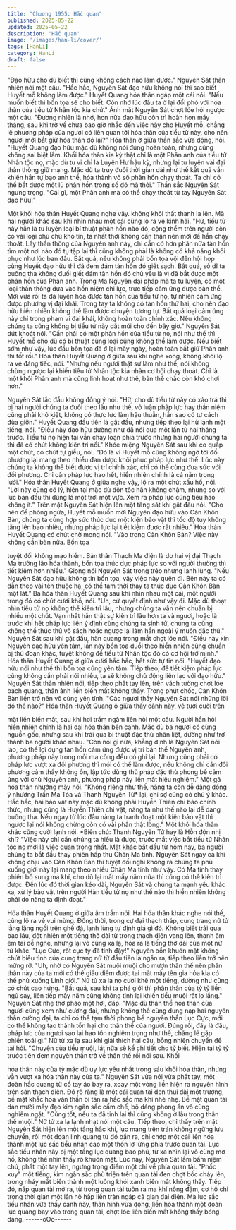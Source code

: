 ```yaml
---
title: "Chương 1955: Hắc quan"
published: 2025-05-22
updated: 2025-05-22
description: 'Hắc quan'
image: '/images/han-li/cover/'
tags: [HanLi]
category: HanLi
draft: false
---
```


"Đạo hữu cho dù biết thì cũng không cách nào làm được."
Nguyên Sát thản nhiên nói một câu.
"Hắc hắc, Nguyên Sát đạo hữu không nói thì sao biết Huyết mỗ
không làm được."
Huyết Quang hóa thân ngáp một cái nói.
"Nếu muốn biết thì bổn tọa sẽ cho biết. Còn nhớ lúc đầu ta ở lại
đối phó với hóa thân của tiểu tử Nhân tộc kia chứ."
Ánh mắt Nguyên Sát chợt lóe hỏi ngược một câu.
"Đương nhiên là nhớ, hơn nữa đạo hữu còn trì hoãn hon mấy
tháng, sau khi trở về chưa bao giờ nhắc đến việc này cho Huyết
mỗ, chẳng lẽ phương pháp của ngươi có liên quan tới hóa thân
của tiểu từ này, cho nên ngươi mới bắt giữ hóa thân đó lại?"
Hóa thân ờ giữa thần sắc vừa động, hỏi.
"Huyết Quang đạo hữu mặc dù không nói đúng hoàn toàn, nhưng
cũng không sai biệt lắm. Khối hóa thân kia kỳ thật chỉ là một Phân
anh của tiểu tử Nhân tộc nọ, mặc dù tu vi chỉ là Luyện Hư hậu kỳ,
nhưng lại tu luyện vài đại thần thông giữ mạng. Mặc dù ta truy
đuổi thời gian dài như thế kết quả vẫn khiến hắn tự bạo anh thể,
hóa thành vô số phân hồn chạy thoát. Ta chỉ có thể bắt được một
lũ phân hồn trong số đó mà thôi."
Thần sắc Nguyên Sát ngưng trọng.
"Cái gì, một Phân anh mà có thể chạy thoát từ tay Nguyên Sát
đạo hữu!"

Một khối hóa thân Huyết Quang nghe vậy. không khỏi thất thanh
la lên.
Mà hai người khác sau khi nhìn nhau một cái cũng lộ ra vẻ kinh
hãi.
"Hừ, tiểu tử này hẳn là tu luyện loại bí thuật phân hồn nào đó,
cộng thểm trên người còn có vài loại phù chú khó tin, ta nhất thời
không cẩn thận nên mới để hắn chạy thoát. Lấy thần thông của
Nguyẻn anh này, chỉ cần có hơn phân nửa tàn hồn tìm một nơi
nào đó tụ tập lại thì cũng không phải là không có khả năng khôi
phục như lúc ban đầu. Bất quá, nếu không phải bổn tọa vội đến
hội họp cùng Huyết đạo hữu thì đã đem đám tàn hồn đó giết sạch.
Bất quá, sỏ dĩ ta buông tha không đuổi giết đám tàn hồn đó chủ
yếu là vì đã bắt được một phân hồn của Phân anh. Trong Ma
Nguyên đại pháp mà ta tu luyện, có một loại thần thông dựa vào
hồn niệm chi lực, trực tiếp cảm ứng được bản thể. Mới vừa rồi ta
đã luyện hóa được tàn hồn của tiểu tử nọ, tự nhiên cảm ứng được
phương vị đại khái. Trong tay ta không có tàn hồn thứ hai, cho
nên đạo hữu hiển nhiên không thể làm được chuyện tương tự. Bất
quá loại cảm ứng này chỉ trong phạm vi đại khái, không hoàn toàn
chính xác. Nếu không chúng ta cũng không bị tiểu tử này dắt mũi
cho đến bây giờ."
Nguyên Sát dứt khoát nói.
"Cần phải có một phân hồn của tiểu tử nọ, nói như thế thì Huyết
mỗ cho dù có bí thuật cùng loại cũng không thể làm được. Nếu
biết sớm như vậy, lúc đầu bổn tọa đã ở lại mấy ngày, hoàn toàn
bắt giữ Phân anh thì tốt rồi."
Hóa thân Huyết Quang ở giữa sau khi nghe xong, không khỏi lộ
ra vẻ đáng tiếc, nói.
"Nhưng nếu ngươi thật sự làm như thế, nói không chừng ngược
lại khiến tiểu tử Nhân tộc kia nhân cơ hội chạy thoát. Chỉ là một
khối Phân anh mà cũng linh hoạt như thế, bản thể chắc còn khó
chơi hơn."

Nguyên Sát lắc đầu không đồng ý nói.
"Hừ, cho dù tiểu tử này có xảo trá thì bị hai người chúng ta đuổi
theo lâu như thế, vô luận phập lực hay thần niệm cũng phải khô
kiệt, không có thực lực làm hậu thuẫn, hắn sao có tư cách đùa
giỡn."
Huyết Quang đầu tiên là gật đầu, nhưng tiếp theo lại hừ lạnh một
tiếng, nói.
"Điều này đạo hữu dường như đã nói qua một lần từ hai tháng
trước. Tiểu tử nọ hiện tại vẫn chạy loạn phía trước nhưng hai
người chúng ta thì đã có chút không kiên trì nổi."
Khóe miệng Nguyên Sát sau khi co quắp một chút, có chút tự
giễu, nói.
"Đó là vì Huyết mỗ cũng không ngờ tới đối phượng lại mang theo
nhiều đan dược khôi phục pháp lực như thế. Lúc này chúng ta
không thể biết được vị trí chính xác, chỉ có thể cùng đua sức với
đối phương. Chỉ cần pháp lực hao hết, hiển nhiên chính là cá nằm
trong lưới."
Hóa thân Huyết Quang ở giữa nghe vậy, lộ ra một chút xấu hổ,
nói.
"Lời này cũng có lý, hiện tại mặc dù độn tốc hắn không chậm,
nhưng so với lúc ban đầu thì đúng là một trời một vực. Xem ra
pháp lực cũng tiêu hao không ít."
Trên mặt Nguyên Sát hiện lên một tâng sát khí gật đâu nói.
"Cho nên để phòng ngừa, Huyết mỗ muốn mời Nguyên đạo hữu
vào Càn Khôn Bàn, chúng ta cùng hợp sức thúc dục một kiện bảo
vật thì tốc độ tuy không tăng lên bao nhiêu, nhưng pháp lực lại tiết
kiệm được rất nhiêu."
Hóa thán Huyết Quang có chút chờ mong nói.
"Vào trong Càn Khôn Bàn? Việc này không cần bàn nữa. Bổn tọa

tuyệt đối không mạo hiểm. Bản thân Thạch Ma điện là do hai vị
đại Thạch Ma trưởng lão hóa thành, bổn tọa thúc dục pháp lực so
với người thường thì tiết kiệm hơn nhiều."
Giọng nói Nguyên Sát trong trẻo nhưng lạnh lùng.
"Nếu Nguyên Sát đạo hữu không tin bổn tọa, vậy việc này quên
đi. Bên này ta có dẫn theo vài tên thuộc hạ, có thể tạm thời thay
ta thúc dục Càn Khôn Bàn một lát."
Ba hóa thân Huyết Quang sau khi nhìn nhau một cái, một người
trong đó có chút cười khổ, nói.
"Uh, cứ quyết định như vậy đi. Mặc dù thoạt nhìn tiểu tử nọ không
thể kiên trì lâu, nhưng chúng ta vẫn nên chuẩn bị nhiều một chút.
Vạn nhất hắn thật sự kiên trì lâu hơn ta và ngươi, hoặc là trước
khi hết pháp lực liền ý định cùng chúng ta sinh tử, chúng ta cũng
không thể thúc thủ vô sách hoặc ngược lại làm hắn ngoài ý muốn
đắc thủ."
Nguyên Sát sau khi gật đầu, hàn quang trong mắt chợt lóe nói.
"Điều này xin Nguyên đạo hữu yên tâm, lần này bổn tọa đuổi theo
hiển nhiên cũng chuẩn bị thủ đoạn khác, tuyệt không để tiểu tử
Nhân tộc đó có cơ hội trở mình."
Hóa thân Huyết Quang ờ giữa cười hắc hắc, hết sức tự tin nói.
"Huyết đạo hữu nói như thế thì bổn tọa cũng yên tâm. Tiếp theo,
để tiết kiệm pháp lực cũng không cần phải nói nhiều, ta sẽ không
chủ động liên lạc với đạo hữu."
Nguyên Sát thản nhiên nói, tiếp theo phất tay lên, trên vách tường
chợt lóe bạch quang, thân ảnh liền biến mất không thấy.
Trong phút chốc, Càn Khôn Bàn liền trở nên vô cùng yên tĩnh.
"Các ngươi thấy Nguyên Sát nói những lời đó thế nào?"
Hóa thân Huyết Quang ỏ giữa thấy cảnh này, vẻ tươi cười trên

mặt liền biến mất, sau khi hơi trầm ngâm liền hỏi một câu.
Người hắn hỏi hiển nhiên chính là hai đại hóa thán bên cạnh.
Mặc dù ba người có cùng nguồn gốc, nhưng sau khi trải qua bí
thuật đặc thù phân liệt, dường như trở thành ba người khác nhau.
"Còn nói gì nữa, khẳng định là Nguyên Sát nói láo, có thể lợi dụng
tàn hồn cảm ứng được vị trí bản thể Nguyên anh, phương pháp
này trong mỗi ma công đều có ghi lại. Nhưng cũng phải có pháp
lực vượt xa đối phương thì mói có thể làm được, nếu không chỉ
cần đối phương cảm thấy không ổn, lập tức dùng thủ pháp đặc
thù phong bế cảm ứng với chủ Nguyên anh, phương pháp này
liền mất hiệu nghiệm."
Một gã hóa thân nhướng mày nói.
"Không riêng như thế, nàng ta còn dễ dàng đồng ý nhường Trấn
Ma Tỏa và Thanh Nguỵên Tử* lại, chỉ sợ cũng có chủ ý khác. Hắc
hắc, hai bảo vật này mặc dù không phải Huyền Thìên chi bảo
chính thức, nhưng cũng là Huyền Thìên chi vật, nàng ta như thế
nào lại dễ dàng buông tha. Nếu ngay từ lúc đầu nàng ta tranh
đoạt một kiện bảo vật thì ngược lại nói không chừng còn có vài
phần thật lòng."
Một khối hóa thân khác cũng cười lạnh nói.
*Biên chú: Thanh Nguyên Tử hay là Hỗn độn nhị khí?
"Việc này chỉ cần chúng ta hiểu là được, trước mắt việc bắt tiểu tử
Nhân tộc nọ mới là việc quan trọng nhất. Mặt khác bắt đầu từ hôm
nay, ba người chúng ta bắt đầu thay phiên hấp thu Chân Ma tinh.
Nguyên Sát ngay cả khi không chịu vào Càn Khôn Bàn thì tuyệt
đối nghĩ không ra chúng ta phủ xuống giới này lại mang theo
nhiều Chân Ma tinh như vậy. Có Ma tinh thay phiên bổ sung ma
khí, cho dù lại mất mấy năm nữa thì cũng có thể kiên trì được.
Đến lúc đó thời gian kéo dài, Nguyên Sát và chúng ta mạnh yếu
khác xa, xử lý bảo vật trên người Hàn tiểu tử nọ như thế nào thì
hiển nhiên không phải do nàng ta định đoạt."

Hóa thân Huyết Quang ở giữa âm trầm nói.
Hai hóa thân khác nghe nói thế, cũng lộ ra vẻ vui mừng.
Đồng thời, trong cự đại thạch tháp, cung trang nữ tử lẳng lặng
ngồi trên ghế đá, lạnh lùng tự định giá gì đó.
Không biết trải qua bao lâu, đột nhiên một tiếng thở dài từ trong
thạch điện vang lên, thanh âm êm tai dễ nghe, nhưng lại vô cùng
xa lạ, hóa ra là tiếng thở dài của một nữ tử khác.
"Lục Cực, rốt cục tỷ đã tỉnh đậy!"
Nguyên bổn khuôn mặt không chút biểu tình của cung trang nữ từ
đầu tiên là ngẩn ra, tiếp theo liền trớ nên mừng rỡ.
"Uh, nhờ có Nguyên Sát muội muội cho mượn thân thể nên phân
thân này của ta mới có thể giấu diếm được tai mắt mấy tên gia
hỏa kia có thể phủ xuống Linh giới."
Nữ tử xa lạ nọ cười khẽ một tiếng, dường như cũng có chút cao
hứng.
"Bất quá, sau khi ta phá giới thì phân thân của tỷ tỷ liền ngủ say,
liên tiếp mấy năm cũng không tỉnh lại khiến tiểu muội rất lo lắng."
Nguyên Sát nhẹ thở phào một hơi, đáp.
"Mặc dù thân thể hóa thân của ngươi cũng xem như cường đại,
nhưng không thể cùng dung nạp hai nguyên thần cường đại, ta
chỉ có thể tạm thời phong bế nguyên thần Lục Cực, mới có thể
không tạo thành tổn hại cho thân thể của ngươi. Đúng rồi, đây là
đâu, pháp lực của ngươi sao lại hao tổn nghiêm trọng như thế,
chẳng lẽ gặp phiền toái gì."
Nữ tử xa lạ sau khi giải thích hai câu, bỗng nhiên chuyển đề tài
hỏi.
"Chuyện của tiểu muội, lát nữa sẽ kể chỉ tiết cho tỷ biết. Hiện tại tỷ
tỷ trước tiên đem nguyên thần trở về thân thể rồi nói sau. Khối

hóa thân này của tỷ mặc dù uy lực yếu nhất trong sáu khối hóa
thân, nhưng vẫn vượt xa hóa thân này của ta."
Nguyên Sát vừa nói vừa phất tay, một đoàn hắc quang từ cổ tay
áo bay ra, xoay một vòng liền hiện ra nguyên hình trên sàn thạch
điện.
Đó rõ ràng là một cái quan tài đen thui dài một trượng, bề mặt
khắc hoa văn thần bí tản ra hắc sắc ma khí nhè nhẹ. Bề mặt quan
tài dán mười mấy đạo kim ngân sắc cấm chế, bộ dáng phong ấn
vô cùng nghiêm ngặt.
"Cũng tốt, nếu ta đã tinh lại thì cũng không ở lâu trong thân thể
muội."
Nữ tử xa lạ lạnh nhạt nói một câu.
Tiếp theo, chỉ thấy trên mặt Nguyên Sát hiện lên một tầng hắc khí,
lục mang trên trán không ngừng lưu chuyển, rồi một đoàn linh
quang từ đó bắn ra, chỉ chớp một cái liền hóa thành một lục sắc
tiểu nhân cao một thốn lơ lửng phía trước quan tài. Lục sắc tiểu
nhân này bị một tầng lục quang bao phủ, từ xa nhìn lại vô cùng
mơ hồ, không thể nhin thấy rõ khuôn mặt.
Lúc này, Nguyên Sát lẩm bẩm niệm chú, phất một tay lên, ngưng
trọng điểm một chỉ về phía quan tài.
"Phốc xuy" một tiếng, kim ngân sắc phù triện trên quan tài đen
chợt bốc cháy lên, trong nháy mắt biến thành một luồng khói xanh
biến mất không thấy.
Tiếp đó, nắp quan tài mở ra, từ trong quan tài tuôn ra ma khí nồng
đậm, cơ hồ chỉ trong thời gian một lần hô hấp liền tràn ngập cả
gian đại điện. Mà lục sắc tiểu nhân vừa thấy cảnh này, thân hinh
vừa động, liền hóa thành một đoàn lục quang bay vào trong quan
tài, chợt lóe liền biến mất không thấy bóng dáng.
------oOo------
